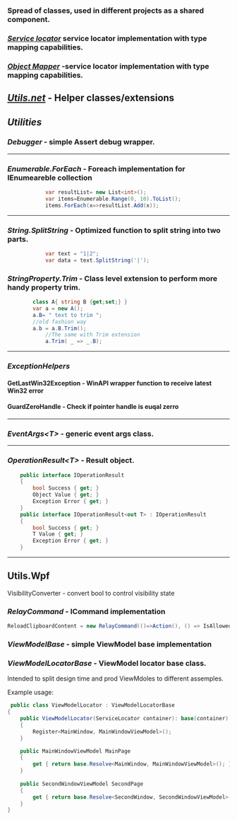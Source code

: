 
### Spread of classes, used in different projects as a shared component.

### *[Service locator](../master/README_ServiceLocator.md)* service locator implementation with type mapping capabilities.
### *[Object Mapper](../master/README_Mapper.md)* -service locator implementation with type mapping capabilities.

## *[Utils.net](#utilities)* - Helper classes/extensions ##

## *Utilities* ##

### *Debugger* - simple Assert debug wrapper.
___
### *Enumerable.ForEach* - Foreach implementation for IEnumeareble<T> collection
```C#
            var resultList= new List<int>();
            var items=Enumerable.Range(0, 10).ToList();
            items.ForEach(x=>resultList.Add(x));
```
___
### *String.SplitString* - Optimized function to split string into two parts.
```C#
            var text = "1|2";
            var data = text.SplitString('|');
```
	
### *StringProperty.Trim* - Class level extension to perform more handy property trim.
```C#
	    class A{ string B {get;set;} }
	    var a = new A();
	    a.B= " text to trim ";
	    //old fashion way
	    a.b = a.B.Trim();
            //The same with Trim extension
            a.Trim( _ => _.B);
```

___
### *ExceptionHelpers*
####     GetLastWin32Exception - WinAPI wrapper function to receive latest Win32 error

####     GuardZeroHandle - Check if pointer handle is euqal zerro
___
### *EventArgs<_T_>* - generic event args class.
___
### *OperationResult<_T_>* - Result object.
```C#
    public interface IOperationResult
    {
        bool Success { get; }
        Object Value { get; }
        Exception Error { get; }
    }
    public interface IOperationResult<out T> : IOperationResult
    {
        bool Success { get; }
        T Value { get; }
        Exception Error { get; }
    }
```
___

## Utils.Wpf

VisibilityConverter - convert bool to control visibility state


### *RelayCommand* - ICommand implementation
```C#
ReloadClipboardContent = new RelayCommand(()=>Action(), () => IsAllowed);
```

### *ViewModelBase* - simple ViewModel base implementation


### *ViewModelLocatorBase* - ViewModel locator base class. 
Intended to split design time and prod ViewMdoles to different assemples.

Example usage:
```C#
 public class ViewModelLocator : ViewModelLocatorBase
{
    public ViewModelLocator(ServiceLocator container): base(container)
    {
        Register<MainWindow, MainWindowViewModel>();
    }

    public MainWindowViewModel MainPage
    {
        get { return base.Resolve<MainWindow, MainWindowViewModel>(); }
    }
	 
	public SecondWindowViewModel SecondPage
    {
        get { return base.Resolve<SecondWindow, SecondWindowViewModel>(); }
    }
}
```
